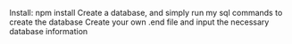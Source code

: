 Install:
npm install
Create a database, and simply run my sql commands to create the database
Create your own .end file and input the necessary database information
